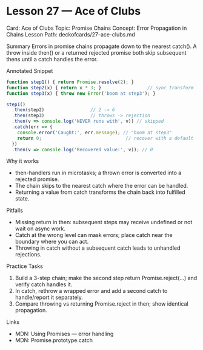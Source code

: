 # Lesson 27 — Ace of Clubs
Card: Ace of Clubs
Topic: Promise Chains
Concept: Error Propagation in Chains
Lesson Path: deckofcards/27-ace-clubs.md

Summary
Errors in promise chains propagate down to the nearest catch(). A throw inside then() or a returned rejected promise both skip subsequent thens until a catch handles the error.

Annotated Snippet
```js
function step1() { return Promise.resolve(2); }
function step2(x) { return x * 3; }                 // sync transform
function step3(x) { throw new Error('boom at step3'); }

step1()
  .then(step2)                 // 2 -> 6
  .then(step3)                 // throws -> rejection
  .then(v => console.log('NEVER runs with', v)) // skipped
  .catch(err => {
    console.error('Caught:', err.message); // "boom at step3"
    return 0;                               // recover with a default
  })
  .then(v => console.log('Recovered value:', v)); // 0
```

Why it works
- then-handlers run in microtasks; a thrown error is converted into a rejected promise.
- The chain skips to the nearest catch where the error can be handled.
- Returning a value from catch transforms the chain back into fulfilled state.

Pitfalls
- Missing return in then: subsequent steps may receive undefined or not wait on async work.
- Catch at the wrong level can mask errors; place catch near the boundary where you can act.
- Throwing in catch without a subsequent catch leads to unhandled rejections.

Practice Tasks
1) Build a 3-step chain; make the second step return Promise.reject(...) and verify catch handles it.
2) In catch, rethrow a wrapped error and add a second catch to handle/report it separately.
3) Compare throwing vs returning Promise.reject in then; show identical propagation.

Links
- MDN: Using Promises — error handling
- MDN: Promise.prototype.catch